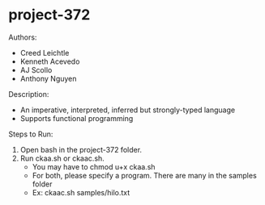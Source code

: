# project-372

Authors: 
- Creed Leichtle
- Kenneth Acevedo
- AJ Scollo
- Anthony Nguyen

Description:
- An imperative, interpreted, inferred but strongly-typed language
- Supports functional programming

Steps to Run:
1. Open bash in the project-372 folder.
2. Run ckaa.sh or ckaac.sh.
    - You may have to chmod u+x ckaa.sh
    - For both, please specify a program. There are many in the samples folder
    - Ex: ckaac.sh samples/hilo.txt
